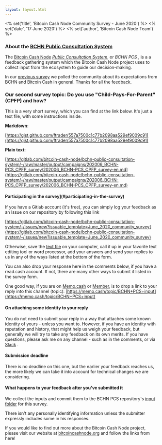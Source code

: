 ```yaml
---
layout: layout.html
---
```


<% set('title', 'Bitcoin Cash Node Community Survey - June 2020') %>
<% set('date', '17 June 2020') %>
<% set('author', 'Bitcoin Cash Node Team') %>


### About the [BCHN Public Consultation System](https://gitlab.com/bitcoin-cash-node/bchn-public-consultation-system)

The [Bitcoin Cash Node](https://gitlab.com/bitcoin-cash-node/bchn-public-consultation-system) [_Public Consultation System_](https://gitlab.com/bitcoin-cash-node/bchn-public-consultation-system), or _BCHN PCS_ , is a a feedback gathering system which the Bitcoin Cash Node project uses to collect input from the ecosystem to guide our decision-making.

In our [previous survey](https://read.cash/@freetrader/bitcoin-cash-node-community-survey-march-2020-c23eb5a8) we polled the community about its expectations from BCHN and Bitcoin Cash in general. Thanks for all the feedback.

### Our second survey topic: Do you use "Child-Pays-For-Parent" (CPFP) and how?

This is a very short survey, which you can find at the link below. It's just a text file, with some instructions inside.

**Markdown:**

[https://gist.github.com/ftrader/557a7500c1c77b2098aa529ef9009c91](https://gist.github.com/ftrader/557a7500c1c77b2098aa529ef9009c91)

**Plain text:**

[https://gitlab.com/bitcoin-cash-node/bchn-public-consultation-system/-/raw/master/output/campaigns/202006_BCHN-PCS_CPFP_survey/202006_BCHN-PCS_CPFP_survey-en.md](https://gitlab.com/bitcoin-cash-node/bchn-public-consultation-system/-/raw/master/output/campaigns/202006_BCHN-PCS_CPFP_survey/202006_BCHN-PCS_CPFP_survey-en.md)

#### Participating in the survey](#participating-in-the-survey)

If you have a Gitlab account (it's free), you can simply log your feedback as an Issue on our repository by following this link

[https://gitlab.com/bitcoin-cash-node/bchn-public-consultation-system/-/issues/new?issuable_template=June_2020_community_survey](https://gitlab.com/bitcoin-cash-node/bchn-public-consultation-system/-/issues/new?issuable_template=June_2020_community_survey)

Otherwise, save the [text file](https://gitlab.com/bitcoin-cash-node/bchn-public-consultation-system/-/raw/master/output/campaigns/202006_BCHN-PCS_CPFP_survey/202006_BCHN-PCS_CPFP_survey-en.md) on your computer, call it up in your favorite text editing tool or word processor, add your answers and send your replies to us in any of the ways listed at the bottom of the form.

You can also drop your response here in the comments below, if you have a read.cash account. If not, there are many other ways to submit it listed in the survey form.

One good way, if you are on [Memo.cash](https://memo.cash/) or [Member](https://memberapp.github.io/), is to drop a link to your reply into this channel (topic): [https://memo.cash/topic/BCHN+PCS+input](https://memo.cash/topic/BCHN+PCS+input)

#### On attaching some identity to your reply

You do not need to submit your reply in a way that attaches some known identity of yours - unless you want to. However, if you have an identity with reputation and history, that might help us weigh your feedback, but generally we will try to take any feedback on its own merits. If you have questions, please ask me on any channel - such as in the comments, or via [Slack](https://join.slack.com/t/bitcoincashnode/shared_invite/zt-egg3c36d-2cglIrKcbnGpIQFaKFzCWA) .

#### Submission deadline

There is no deadline on this one, but the earlier your feedback reaches us, the more likely we can take it into account for technical changes we are considering.

#### What happens to your feedback after you've submitted it

We collect the inputs and commit them to the BCHN PCS repository's [input folder](https://gitlab.com/bitcoin-cash-node/bchn-public-consultation-system/-/tree/master/input/campaigns/202006_BCHN-PCS_CPFP_survey) for this survey.

There isn't any personally identifying information unless the submitter expressly includes some in his responses.

If you would like to find out more about the Bitcoin Cash Node project, please visit our website at [bitcoincashnode.org](https://bitcoincashnode.org) and follow the links from here!
